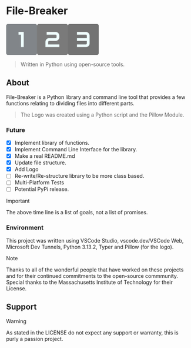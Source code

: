 # File-Breaker
<img src="resources/logo.png" alt="File-Breaker Logo,  3 differently colored grey squares with rounded corners and white text,the numbers 1, 2 and 3 in the center of each." width=50% height=50%>

> Written in Python using open-source tools.
## About
File-Breaker is a Python library and command line tool that provides a few functions relating to dividing files into different parts.
> The Logo was created using a Python script and the Pillow Module.
### Future
- [x] Implement library of functions.
- [x] Implement Command Line Interface for the library.
- [x] Make a real README.md
- [x] Update file structure.
- [x] Add Logo
- [ ] Re-write/Re-structure library to be more class based.
- [ ] Multi-Platform Tests
- [ ] Potential PyPi release.

> [!IMPORTANT]
> The above time line is a list of goals, not a list of promises.
### Environment
This project was written using VSCode Studio, vscode.dev/VSCode Web, Microsoft Dev Tunnels, Python 3.13.2, Typer and Pillow (for the logo).
> [!NOTE]
> Thanks to all of the wonderful people that have worked on these projects and for their continued commitments to the open-source commmunity.
> Special thanks to the Massachusetts Institute of Technology for their License.
## Support
> [!WARNING]
> As stated in the LICENSE do not expect any support or warranty, this is purly a passion project.
